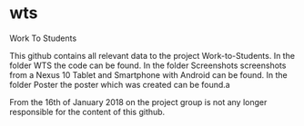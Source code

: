 # wts
Work To Students

This github contains all relevant data to the project Work-to-Students.
In the folder WTS the code can be found.
In the folder Screenshots screenshots from a Nexus 10 Tablet and Smartphone with Android can be found.
In the folder Poster the poster which was created can be found.a

From the 16th of January 2018 on the project group is not any longer responsible for the content of this github.